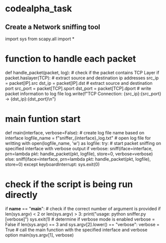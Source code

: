 # codealpha_task
## Create a Network sniffing tool
import sys
from scapy.all import *
# function to handle each packet
def handle_packet(packet, log):
    # check if the packet contains TCP Layer
    if packet.haslayer(TCP):
       # extract source and destination ip addresses
       src_ip = packet[IP].src
       dst_ip = packet[IP].dst
       # extract source and destination port
       src_port = packet[TCP].sport
       dst_port = packet[TCP].dport
       # write packet information to log file 
       log.write(f"TCP Connection: {src_ip}:{src_port} -> {dst_ip}:{dst_port}\n")
# main funtion start 
def main(interface, verbose=False):
    # create log file name based on interface
    logfile_name = f"sniffer_{interface}_log.txt"
    # open log file for writting 
    with open(logfile_name, 'w') as logfile:
        try:
            # start packet sniffing on specified interface with verbose output
            if verbose:
                sniff(iface=interface, prn=lambda pkt: handle_packet(pkt, logfile), store=0, verbose=verbose)
            else:
                sniff(iface=interface, prn=lambda pkt: handle_packet(pkt, logfile), store=0)
        except keyboardInterrupt:
            sys.exit(0)
            

# check if the script is being run directly 
if __name__ == "__main__":
    # check if the correct number of argument is provided 
    if len(sys.argv) < 2 or len(sys.argv) > 3:
        print("usage: python sniffer.py <interface> [verbose]")
        sys.exit(1)
    # determine if verbose mode is enabled
    verbose = False
    if len(sys.argv) == 3 and sys.argv[2].lower() == "verbose":
        verbose = True
    # call the main function with the specified interface and verbose option
    main(sys.argv[1], verbose)                                     
